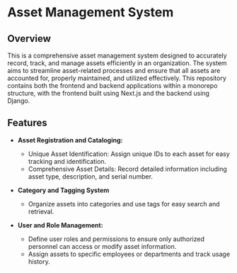 # Asset Management System

## Overview
This is a comprehensive asset management system designed to accurately record, track, and manage assets efficiently in an organization. 
The system aims to streamline asset-related processes and ensure that all assets are accounted for, properly maintained, and utilized effectively.
This repository contains both the frontend and backend applications within a monorepo structure, with the frontend built using Next.js and the backend using Django.

## Features

- **Asset Registration and Cataloging:**

  - Unique Asset Identification: Assign unique IDs to each asset for easy tracking and identification.
  - Comprehensive Asset Details: Record detailed information including asset type, description, and serial number.

- **Category and Tagging System**
  - Organize assets into categories and use tags for easy search and retrieval.

- **User and Role Management:**
  - Define user roles and permissions to ensure only authorized personnel can access or modify asset information.
  - Assign assets to specific employees or departments and track usage history.
